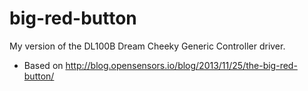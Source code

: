 # big-red-button
My version of the DL100B Dream Cheeky Generic Controller driver.

- Based on http://blog.opensensors.io/blog/2013/11/25/the-big-red-button/
